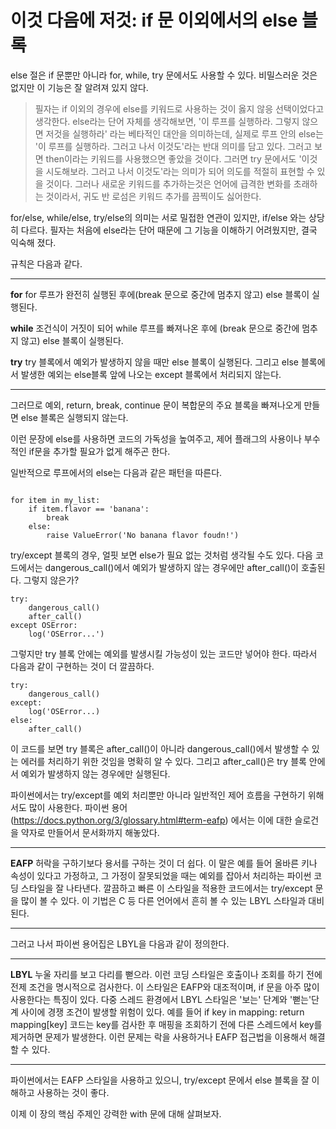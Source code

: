 <!-- 
- [UML클래스전략패턴](https://github.com/hyeonDD/fluent_python/blob/master/Part15/ex15-1/UML_class_diagram.png)
 -->
# 이것 다음에 저것: if 문 이외에서의 else 블록
else 절은 if 문뿐만 아니라 for, while, try 문에서도 사용할 수 있다. 비밀스러운 것은 없지만 이 기능은 잘 알려져 있지 않다.
> 필자는 if 이외의 경우에 else를 키워드로 사용하는 것이 옳지 않응 선택이었다고 생각한다. else라는 단어 자체를 생각해보면, '이 루프를 실행하라. 그렇지 않으면 저것을 실행하라' 라는 베타적인 대안을 의미하는데, 실제로 루프 안의 else는 '이 루프를 실행하라. 그러고 나서 이것도'라는 반대 의미를 담고 있다. 그러고 보면 then이라는 키워드를 사용했으면 좋았을 것이다. 그러면 try 문에서도 '이것을 시도해보라. 그러고 나서 이것도'라는 의미가 되어 의도를 적절히 표현할 수 있을 것이다. 그러나 새로운 키워드를 추가하는것은 언어에 급격한 변화를 초래하는 것이라서, 귀도 반 로섬은 키워드 추가를 끔찍이도 싫어한다.

for/else, while/else, try/else의 의미는 서로 밀접한 연관이 있지만, if/else 와는 상당히 다르다. 필자는 처음에 else라는 단어 때문에 그 기능을 이해하기 어려웠지만, 결국 익숙해 졌다.

규칙은 다음과 같다.

---

**for**
for 루프가 완전히 실행된 후에(break 문으로 중간에 멈추지 않고) else 블록이 실행된다.

**while**
조건식이 거짓이 되어 while 루프를 빠져나온 후에 (break 문으로 중간에 멈추지 않고) else 블록이 실행된다.

**try**
try 블록에서 예외가 발생하지 않을 때만 else 블록이 실행된다. 그리고 else 블록에서 발생한 예외는 else블록 앞에 나오는 except 블록에서 처리되지 않는다.

---

그러므로 예외, return, break, continue 문이 복합문의 주요 블록을 빠져나오게 만들면 else 블록은 실행되지 않는다.

이런 문장에 else를 사용하면 코드의 가독성을 높여주고, 제어 플래그의 사용이나 부수적인 if문을 추가할 필요가 없게 해주곤 한다.

일반적으로 루프에서의 else는 다음과 같은 패턴을 따른다.

```

for item in my_list:
    if item.flavor == 'banana':
        break
    else:
        raise ValueError('No banana flavor foudn!')

```
try/except 블록의 경우, 얼핏 보면 else가 필요 없는 것처럼 생각될 수도 있다. 다음 코드에서는 dangerous_call()에서 예외가 발생하지 않는 경우에만 after_call()이 호출된다. 그렇지 않은가?
```
try:
    dangerous_call()
    after_call()
except OSError:
    log('OSError...')
```
그렇지만 try 블록 안에는 예외를 발생시킬 가능성이 있는 코드만 넣어야 한다. 따라서 다음과 같이 구현하는 것이 더 깔끔하다.
```
try:
    dangerous_call()
except:
    log('OSError...)
else:
    after_call()
```
이 코드를 보면 try 블록은 after_call()이 아니라 dangerous_call()에서 발생할 수 있는 에러를 처리하기 위한 것임을 명확히 알 수 있다. 그리고 after_call()은 try 블록 안에서 예외가 발생하지 않는 경우에만 실행된다.

파이썬에서는 try/except를 예외 처리뿐만 아니라 일반적인 제어 흐름을 구현하기 위해서도 많이 사용한다. 파이썬 용어 (https://docs.python.org/3/glossary.html#term-eafp) 에서는 이에 대한 슬로건을 약자로 만들어서 문서화까지 해놓았다.

---

**EAFP**
허락을 구하기보다 용서를 구하는 것이 더 쉽다. 이 말은 예를 들어 올바른 키나 속성이 있다고 가정하고, 그 가정이 잘못되었을 때는 예외를 잡아서 처리하는 파이썬 코딩 스타일을 잘 나타낸다. 깔끔하고 빠른 이 스타일을 적용한 코드에서는 try/except 문을 많이 볼 수 있다. 이 기법은 C 등 다른 언어에서 흔히 볼 수 있는 LBYL 스타일과 대비된다.

---

그러고 나서 파이썬 용어집은 LBYL을 다음과 같이 정의한다.

---

**LBYL**
누울 자리를 보고 다리를 뻗으라. 이런 코딩 스타일은 호출이나 조회를 하기 전에 전제 조건을 명시적으로 검사한다. 이 스타일은 EAFP와 대조적이며, if 문을 아주 많이 사용한다는 특징이 있다. 다중 스레드 환경에서 LBYL 스타일은 '보는' 단계와 '뻗는'단계 사이에 경쟁 조건이 발생할 위험이 있다. 예를 들어 if key in mapping: return mapping[key] 코드는 key를 검사한 후 매핑을 조회하기 전에 다른 스레드에서 key를 제거하면 문제가 발생한다. 이런 문제는 락을 사용하거나 EAFP 접근법을 이용해서 해결할 수 있다.

---

파이썬에서는 EAFP 스타일을 사용하고 있으니, try/except 문에서 else 블록을 잘 이해하고 사용하는 것이 좋다.

이제 이 장의 핵심 주제인 강력한 with 문에 대해 살펴보자.